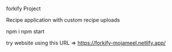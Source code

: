 forkify Project

Recipe application with custom recipe uploads

npm i
npm start

try website using this URL => https://forkify-mojameel.netlify.app/
